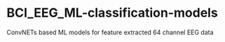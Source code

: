 # BCI_EEG_ML-classification-models
 ConvNETs based ML models for feature extracted 64 channel EEG data
